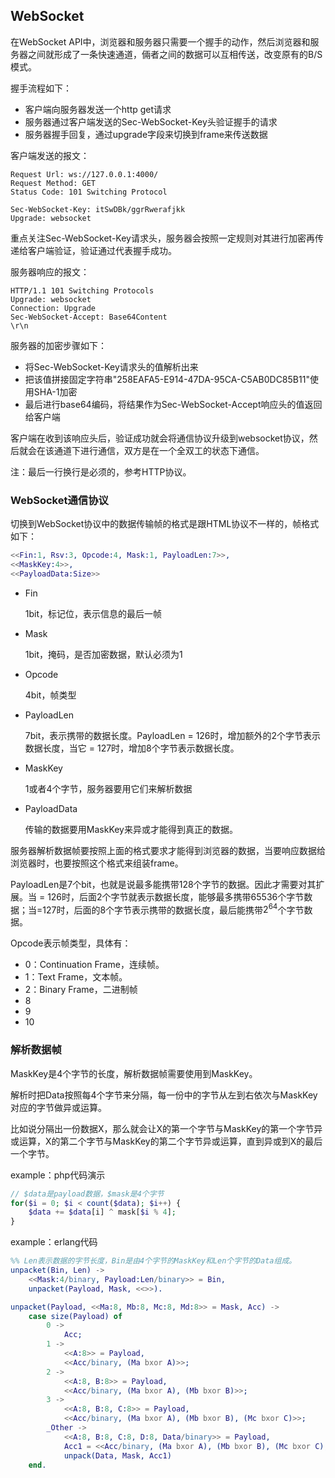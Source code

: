 ## WebSocket

在WebSocket API中，浏览器和服务器只需要一个握手的动作，然后浏览器和服务器之间就形成了一条快速通道，倆者之间的数据可以互相传送，改变原有的B/S模式。

握手流程如下：

- 客户端向服务器发送一个http get请求
- 服务器通过客户端发送的Sec-WebSocket-Key头验证握手的请求
- 服务器握手回复，通过upgrade字段来切换到frame来传送数据

客户端发送的报文：

```
Request Url: ws://127.0.0.1:4000/
Request Method: GET
Status Code: 101 Switching Protocol

Sec-WebSocket-Key: itSwDBk/ggrRwerafjkk
Upgrade: websocket
```

重点关注Sec-WebSocket-Key请求头，服务器会按照一定规则对其进行加密再传递给客户端验证，验证通过代表握手成功。

服务器响应的报文：

```
HTTP/1.1 101 Switching Protocols
Upgrade: websocket
Connection: Upgrade
Sec-WebSocket-Accept: Base64Content
\r\n
```

服务器的加密步骤如下：

- 将Sec-WebSocket-Key请求头的值解析出来
- 把该值拼接固定字符串"258EAFA5-E914-47DA-95CA-C5AB0DC85B11"使用SHA-1加密
- 最后进行base64编码，将结果作为Sec-WebSocket-Accept响应头的值返回给客户端

客户端在收到该响应头后，验证成功就会将通信协议升级到websocket协议，然后就会在该通道下进行通信，双方是在一个全双工的状态下通信。

注：最后一行换行是必须的，参考HTTP协议。





### WebSocket通信协议

切换到WebSocket协议中的数据传输帧的格式是跟HTML协议不一样的，帧格式如下：

```erlang
<<Fin:1, Rsv:3, Opcode:4, Mask:1, PayloadLen:7>>,
<<MaskKey:4>>,
<<PayloadData:Size>>
```

- Fin

  1bit，标记位，表示信息的最后一帧

- Mask

  1bit，掩码，是否加密数据，默认必须为1

- Opcode

  4bit，帧类型

- PayloadLen

  7bit，表示携带的数据长度。PayloadLen = 126时，增加额外的2个字节表示数据长度，当它 = 127时，增加8个字节表示数据长度。

- MaskKey

  1或者4个字节，服务器要用它们来解析数据

- PayloadData

  传输的数据要用MaskKey来异或才能得到真正的数据。

服务器解析数据帧要按照上面的格式要求才能得到浏览器的数据，当要响应数据给浏览器时，也要按照这个格式来组装frame。



PayloadLen是7个bit，也就是说最多能携带128个字节的数据。因此才需要对其扩展。当 = 126时，后面2个字节就表示数据长度，能够最多携带65536个字节数据；当=127时，后面的8个字节表示携带的数据长度，最后能携带$2^{64}$个字节数据。



Opcode表示帧类型，具体有：

- 0：Continuation Frame，连续帧。
- 1：Text Frame，文本帧。
- 2：Binary Frame，二进制帧
- 8
- 9
- 10



### 解析数据帧

MaskKey是4个字节的长度，解析数据帧需要使用到MaskKey。

解析时把Data按照每4个字节来分隔，每一份中的字节从左到右依次与MaskKey对应的字节做异或运算。

比如说分隔出一份数据X，那么就会让X的第一个字节与MaskKey的第一个字节异或运算，X的第二个字节与MaskKey的第二个字节异或运算，直到异或到X的最后一个字节。

example：php代码演示

```php
// $data是payload数据，$mask是4个字节
for($i = 0; $i < count($data); $i++) {
    $data += $data[i] ^ mask[$i % 4];
}
```

example：erlang代码

```erlang
%% Len表示数据的字节长度，Bin是由4个字节的MaskKey和Len个字节的Data组成。
unpacket(Bin, Len) ->
    <<Mask:4/binary, Payload:Len/binary>> = Bin,
    unpacket(Payload, Mask, <<>>).

unpacket(Payload, <<Ma:8, Mb:8, Mc:8, Md:8>> = Mask, Acc) ->
    case size(Payload) of
        0 ->
            Acc;
        1 ->
            <<A:8>> = Payload,
            <<Acc/binary, (Ma bxor A)>>;
        2 ->
            <<A:8, B:8>> = Payload,
            <<Acc/binary, (Ma bxor A), (Mb bxor B)>>;
        3 ->
            <<A:8, B:8, C:8>> = Payload,
            <<Acc/binary, (Ma bxor A), (Mb bxor B), (Mc bxor C)>>;
        _Other ->
            <<A:8, B:8, C:8, D:8, Data/binary>> = Payload,
            Acc1 = <<Acc/binary, (Ma bxor A), (Mb bxor B), (Mc bxor C), (Md bxor D)>>,
            unpack(Data, Mask, Acc1)
    end.
```





